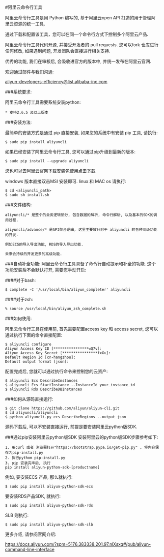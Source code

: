 
#阿里云命令行工具 <Aliyun Command Line Interface>


阿里云命令行工具是用 Python 编写的, 基于阿里云open API 打造的用于管理阿里云资源的统一工具.

通过下载和配置该工具，您可以在同一个命令行方式下控制多个阿里云产品.

阿里云命令行工具代码开源, 并接受开发者的 pull requests. 您可以fork 仓库进行任何修改, 如果遇到问题, 开发团队会直接进行相关支持.

优秀的功能, 我们在审核后, 会吸收进官方的版本中, 并统一发布在阿里云官网.

欢迎通过邮件与我们沟通:

aliyun-developers-efficiency@list.alibaba-inc.com

###系统要求:
  
阿里云命令行工具需要系统安装python:

    * 支持2.6.5 及以上版本

###安装方法:

最简单的安装方式是通过 pip 直接安装, 如果您的系统中有安装 pip 工具, 请执行:

    $ sudo pip install aliyuncli

如果已经安装了阿里云命令行工具, 您可以通过pip升级到最新的版本:

    $ sudo pip install --upgrade aliyuncli

您也可以去阿里云官网下载安装包使用[点击下载](http://market.aliyun.com/products/53690006/cmgj000314.html?spm=5176.900004.4.2.IpMOOc)

windows 版本直接双击MSI 安装即可.
linux 和 MAC os 请执行:

    $ cd <aliyuncli_path>
    $ sudo sh install.sh

###文件结构:

	aliyuncli/* 是整个的业务逻辑部分, 包含数据的解析, 命令行解析, 以及基本的SDK的调用过程.

	aliyuncli/advance/* 是API聚合逻辑, 这里主要放针对于 aliyuncli 的各种高级功能的开发.

	例如ECS的导入导出功能, RDS的导入导出功能.

	未来会持续的开发更多的高级功能.


###自动补全功能:
    阿里云命令行工具具备了命令行自动提示和补全的功能. 这个功能安装后不会默认打开, 需要您手动开启:

####对于bash:

    $ complete -C '/usr/local/bin/aliyun_completer' aliyuncli

####对于zsh:

    % source /usr/local/bin/aliyun_zsh_complete.sh

###如何使用:

阿里云命令行工具在使用前, 首先需要配置access key 和 access secret, 您可以通过执行下面的命令直接配置:

	$ aliyuncli configure
	Aliyun Access Key ID [****************wQ7v]:
	Aliyun Access Key Secret [****************fxGu]:
	Default Region Id [cn-hangzhou]:
	Default output format [json]:

配置完成后, 您就可以通过执行命令来控制您的云资产:

	$ aliyuncli Ecs DescribeInstances
	$ aliyuncli Ecs StartInstance --InstanceId your_instance_id
	$ aliyuncli Rds DescribeDBInstances
###如何从源码直接运行:

	$ git clone https://github.com/aliyun/aliyun-cli.git
	$ cd aliyuncli/aliyuncli
	$ python aliyuncli.py ecs DescribeRegions --output json

源码下载后, 可以不安装直接运行, 前提是要安装阿里云python版SDK.

###通过pip安装阿里云python版SDK
安装阿里云的python版SDK步骤参考如下:

	1. 用curl 或者 浏览器打开"https://bootstrap.pypa.io/get-pip.py" , 将内容保存为pip-install.py
	2. 执行python pip-install.py
	3. pip 安装完毕后, 执行
	pip install aliyun-python-sdk-[productname]

例如, 要安装ECS 产品, 那么就执行:

	$ sudo pip install aliyun-python-sdk-ecs
	
要安装RDS产品SDK, 就执行:

	$ sudo pip install aliyun-python-sdk-rds
	
SLB 则执行:

	$ sudo pip install aliyun-python-sdk-slb

更多介绍, 请参阅官网介绍:

https://docs.aliyun.com/?spm=5176.383338.201.97.nlXsxq#/pub/aliyun-command-line-interface